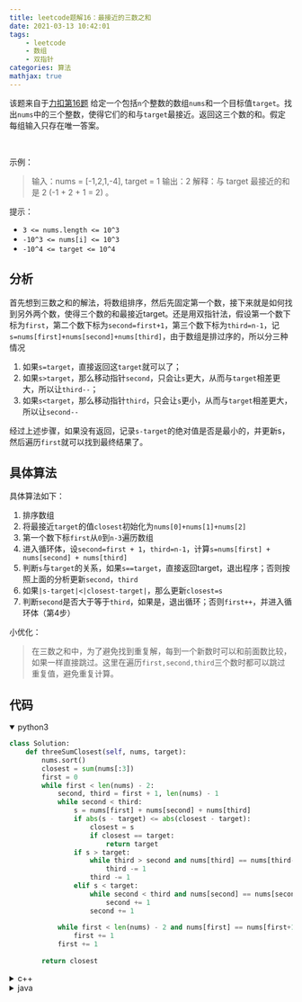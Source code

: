 ```yaml
---
title: leetcode题解16：最接近的三数之和
date: 2021-03-13 10:42:01
tags:
    - leetcode
    - 数组
    - 双指针
categories: 算法
mathjax: true
---
```


该题来自于[力扣第16题](https://leetcode-cn.com/problems/3sum-closest/)
给定一个包括`n`个整数的数组`nums`和一个目标值`target`。找出`nums`中的三个整数，使得它们的和与`target`最接近。返回这三个数的和。假定每组输入只存在唯一答案。

<!--more-->
 

示例：
> 输入：nums = [-1,2,1,-4], target = 1
输出：2
解释：与 target 最接近的和是 2 (-1 + 2 + 1 = 2) 。
 

提示：
* `3 <= nums.length <= 10^3`
* `-10^3 <= nums[i] <= 10^3`
* `-10^4 <= target <= 10^4`

## 分析

首先想到三数之和的解法，将数组排序，然后先固定第一个数，接下来就是如何找到另外两个数，使得三个数的和最接近target。还是用双指针法，假设第一个数下标为`first`，第二个数下标为`second=first+1`，第三个数下标为`third=n-1`，记`s=nums[first]+nums[second]+nums[third]`，由于数组是排过序的，所以分三种情况
1. 如果`s=target`，直接返回这`target`就可以了；
2. 如果`s>target`，那么移动指针`second`，只会让`s`更大，从而与`target`相差更大，所以让`third--`；
3. 如果`s<target`，那么移动指针`third`，只会让`s`更小，从而与`target`相差更大，所以让`second--`

经过上述步骤，如果没有返回，记录`s-target`的绝对值是否是最小的，并更新s，然后遍历`first`就可以找到最终结果了。
## 具体算法
具体算法如下：
1. 排序数组
2. 将最接近`target`的值`closest`初始化为`nums[0]+nums[1]+nums[2]`
3. 第一个数下标`first`从`0`到`n-3`遍历数组
4. 进入循环体，设`second=first + 1`，`third=n-1`，计算`s=nums[first] + nums[second] + nums[third]`
5. 判断`s`与`target`的关系，如果`s==target`，直接返回target，退出程序；否则按照上面的分析更新`second`，`third`
6. 如果`|s-target|<|closest-target|`，那么更新`closest=s`
7. 判断`second`是否大于等于`third`，如果是，退出循环；否则`first++`，并进入循环体（第4步）

小优化：
> 在三数之和中，为了避免找到重复解，每到一个新数时可以和前面数比较，如果一样直接跳过。这里在遍历`first,second,third`三个数时都可以跳过重复值，避免重复计算。
## 代码

<details open>
<summary>python3</summary>

```python
class Solution:
    def threeSumClosest(self, nums, target):
        nums.sort()
        closest = sum(nums[:3])
        first = 0
        while first < len(nums) - 2:
            second, third = first + 1, len(nums) - 1
            while second < third:
                s = nums[first] + nums[second] + nums[third]
                if abs(s - target) <= abs(closest - target):
                    closest = s
                    if closest == target:
                        return target
                if s > target:
                    while third > second and nums[third] == nums[third-1]:
                        third -= 1
                    third -= 1
                elif s < target:
                    while second < third and nums[second] == nums[second+1]:
                        second += 1
                    second += 1
            
            while first < len(nums) - 2 and nums[first] == nums[first+1]:
                first += 1
            first += 1
        
        return closest
```
</details>


<details>
<summary>c++</summary>

```cpp
class Solution {
public:
    int threeSumClosest(vector<int>& nums, int target) {
        sort(nums.begin(), nums.end());
        int first = 0;
        int closest = nums[0] + nums[1] + nums[2];
        while (first < nums.size() - 2) {
            int second = first + 1;
            int third = nums.size() - 1;
            while (second < third) {
                int s = nums[first] + nums[second] + nums[third];
                if (abs(s - target) <= abs(closest - target)) {
                    closest = s;
                    if (closest == target) return target;
                }
                if (s > target) {
                    while((third > second) && (nums[third] == nums[third-1])) third--;
                    third--;
                }
                else if(s < target) {
                    while ((second < third) && (nums[second] == nums[second + 1])) second++;;
                    second++;
                }
            }
            while ((first < nums.size() - 2) && (nums[first + 1] == nums[first])) first++;
            first++;
        }
        return closest;
    }
};
```
</details>


<details>
<summary>java</summary>

```java
class Solution {
    public int threeSumClosest(int[] nums, int target) {
        Arrays.sort(nums);
        int first = 0;
        int closest = nums[0] + nums[1] + nums[2];
        while (first < nums.length - 2){
            int second = first + 1;
            int third = nums.length - 1;
            while (second < third){
                int s = nums[first] + nums[second] + nums[third];
                if (Math.abs(s - target) <= Math.abs(closest - target)){
                    closest = s;
                }
                if (closest == target) return target;
                if (s > target){
                    while ((third > second) && (nums[third] == nums[third-1])) third--;
                    third--;
                }
                else if (s < target){
                    while ((second < third) && (nums[second] == nums[second+1])) second++;
                    second++;
                }
            }
            while ((first < nums.length - 2) && (nums[first] == nums[first+1])) first++;
            first++;
        }
        return closest;
    }
}
```
</details>